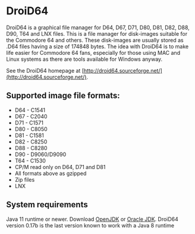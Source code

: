 # DroiD64

DroiD64 is a graphical file manager for D64, D67, D71, D80, D81, D82, D88, D90, T64 and LNX files.
This is a file manager for disk-images suitable for the Commodore 64 and others.
These disk-images are usually stored as .D64 files having a size of 174848 bytes.
The idea with DroiD64 is to make life easier for Commodore 64 fans, especially for those using MAC and Linux systems as there are tools available for Windows anyway.

See the DroiD64 homepage at [http://droid64.sourceforge.net/](http://droid64.sourceforge.net/).

## Supported image file formats:

- D64 - C1541
- D67 - C2040
- D71 - C1571
- D80 - C8050
- D81 - C1581
- D82 - C8250
- D88 - C8280
- D90 - D9060/D9090
- T64 - C1530
- CP/M read only on D64, D71 and D81
- All formats above as gzipped
- Zip files
- LNX

## System requirements

Java 11 runtime or newer. Download [OpenJDK](http://adoptopenjdk.net/) or [Oracle JDK](http://java.oracle.com).
DroiD64 version 0.17b is the last version known to work with a Java 8 runtime
